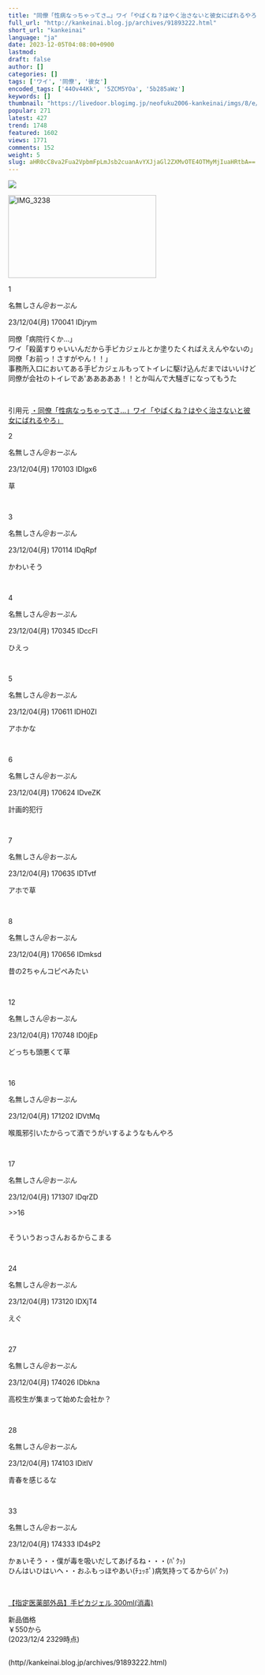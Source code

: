 ```yaml
---
title: "同僚「性病なっちゃってさ…」ワイ「やばくね？はやく治さないと彼女にばれるやろ」 "
full_url: "http://kankeinai.blog.jp/archives/91893222.html"
short_url: "kankeinai"
language: "ja"
date: 2023-12-05T04:08:00+0900
lastmod: 
draft: false
author: []
categories: []
tags: ['ワイ', '同僚', '彼女']
encoded_tags: ['44Ov44Kk', '5ZCM5YOa', '5b285aWz']
keywords: []
thumbnail: "https://livedoor.blogimg.jp/neofuku2006-kankeinai/imgs/8/e/8e03021e.jpg"
popular: 271
latest: 427
trend: 1748
featured: 1602
views: 1771
comments: 152
weight: 5
slug: aHR0cC8va2Fua2VpbmFpLmJsb2cuanAvYXJjaGl2ZXMvOTE4OTMyMjIuaHRtbA==
---
```


![](https://livedoor.blogimg.jp/neofuku2006-kankeinai/imgs/8/e/8e03021e.jpg)

<div><img src='https//livedoor.blogimg.jp/neofuku2006-kankeinai/imgs/8/e/8e03021e.jpg' width='300' height='168' alt='IMG_3238' id='108697073' class='pict'><br><p class='t_h'>1 <p>名無しさん＠おーぷん</p> <p> 23/12/04(月) 170041 IDjrym</p></p> <p class='t_b'> 同僚「病院行くか…」<br>ワイ「殺菌すりゃいいんだから手ピカジェルとか塗りたくればええんやないの」<br>同僚「お前っ！さすがやん！！」<br>事務所入口においてある手ピカジェルもってトイレに駆け込んだまではいいけど<br>同僚が会社のトイレであ'あああああ！！とか叫んで大騒ぎになってもうた </p><br> <p>引用元 <a href='http//2chspa.com/thread/livejupiter/1701676841' target='_blank'>・</a><a href='https//hayabusa.open2ch.net/test/read.cgi/livejupiter/1701676841/' target='_blank'>同僚「性病なっちゃってさ…」ワイ「やばくね？はやく治さないと彼女にばれるやろ」</a></p><p class='t_h'>2 <p>名無しさん＠おーぷん</p> <p> 23/12/04(月) 170103 IDIgx6</p></p> <p class='t_b'> 草 </p><br> <p class='t_h'>3 <p>名無しさん＠おーぷん</p> <p> 23/12/04(月) 170114 IDqRpf</p></p> <p class='t_b'> かわいそう </p><br> <p class='t_h'>4 <p>名無しさん＠おーぷん</p> <p> 23/12/04(月) 170345 IDccFl</p></p> <p class='t_b'> ひえっ </p><br> <p class='t_h'>5 <p>名無しさん＠おーぷん</p> <p> 23/12/04(月) 170611 IDH0ZI</p></p> <p class='t_b'> アホかな </p><br> <p class='t_h'>6 <p>名無しさん＠おーぷん</p> <p> 23/12/04(月) 170624 IDveZK</p></p> <p class='t_b'> 計画的犯行 </p><br> <p class='t_h'>7 <p>名無しさん＠おーぷん</p> <p> 23/12/04(月) 170635 IDTvtf</p></p> <p class='t_b'> アホで草 </p><br> <p class='t_h'>8 <p>名無しさん＠おーぷん</p> <p> 23/12/04(月) 170656 IDmksd</p></p> <p class='t_b'> 昔の2ちゃんコピペみたい </p><br> <p class='t_h'>12 <p>名無しさん＠おーぷん</p> <p> 23/12/04(月) 170748 ID0jEp</p></p> <p class='t_b'> どっちも頭悪くて草 </p><br> <p class='t_h'>16 <p>名無しさん＠おーぷん</p> <p> 23/12/04(月) 171202 IDVtMq</p></p> <p class='t_b'> 喉風邪引いたからって酒でうがいするようなもんやろ </p><br> <p class='t_h t_i'>17 <p>名無しさん＠おーぷん</p> <p> 23/12/04(月) 171307 IDqrZD</p></p> <p class='t_b t_i'> <p class='anchor'>>>16</p><br>そういうおっさんおるからこまる </p><br> <p class='t_h'>24 <p>名無しさん＠おーぷん</p> <p> 23/12/04(月) 173120 IDXjT4</p></p> <p class='t_b'> えぐ </p><br> <p class='t_h'>27 <p>名無しさん＠おーぷん</p> <p> 23/12/04(月) 174026 IDbkna</p></p> <p class='t_b'> 高校生が集まって始めた会社か？ </p><br> <p class='t_h'>28 <p>名無しさん＠おーぷん</p> <p> 23/12/04(月) 174103 IDitIV</p></p> <p class='t_b'> 青春を感じるな </p><br> <p class='t_h'>33 <p>名無しさん＠おーぷん</p> <p> 23/12/04(月) 174333 ID4sP2</p></p> <p class='t_b'> かぁいそう・・僕が毒を吸いだしてあげるね・・・(ﾊﾟｸｯ)<br>ひんはいひはいへ・・おふもっほやあい(ﾁｭｯﾎﾟ)病気持ってるから(ﾊﾟｸｯ) </p><br> <a href='https//px.a8.net/svt/ejp?a8mat=2BJK9W+3WIBJM+249K+BWGDT&a8ejpredirect=https%3A%2F%2Fwww.amazon.co.jp%2Fdp%2FB000RE4NTI%2F%3Ftag%3Da8-affi-264581-22' rel='nofollow'><img border='0' alt='' src='https//m.media-amazon.com/images/I/41XeskNcVlL._SS80_.jpg'></a><p><a href='https//px.a8.net/svt/ejp?a8mat=2BJK9W+3WIBJM+249K+BWGDT&a8ejpredirect=https%3A%2F%2Fwww.amazon.co.jp%2Fdp%2FB000RE4NTI%2F%3Ftag%3Da8-affi-264581-22' rel='nofollow'>【指定医薬部外品】手ピカジェル 300ml(消毒)</a></p><p>新品価格<br>￥550から<br>(2023/12/4 2329時点)</p> <img border='0' width='1' height='1' src='https//www10.a8.net/0.gif?a8mat=2BJK9W+3WIBJM+249K+BWGDT' alt=''> </div>

(http//kankeinai.blog.jp/archives/91893222.html)

